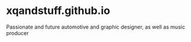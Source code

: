 # xqandstuff.github.io
Passionate and future automotive and graphic designer, as well as music producer
